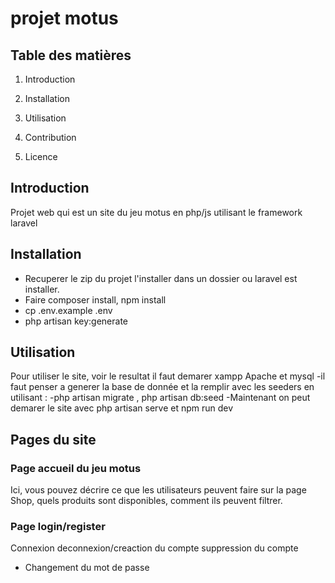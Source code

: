 # projet motus

## Table des matières
1. Introduction
2. Installation
3. Utilisation

5. Contribution
6. Licence

## Introduction

Projet web qui est un site du jeu motus en php/js utilisant le framework laravel

## Installation

- Recuperer le zip du projet l'installer dans un dossier ou laravel est installer.
- Faire composer install, npm install
- cp .env.example .env
- php artisan key:generate


## Utilisation

Pour utiliser le site, voir le resultat il faut demarer xampp Apache et mysql
-il faut penser a generer la base de donnée et la remplir avec les seeders en utilisant :
-php artisan migrate , php artisan db:seed
-Maintenant on peut demarer le site avec php artisan serve et npm run dev
  

## Pages du site

### Page accueil du jeu motus 

Ici, vous pouvez décrire ce que les utilisateurs peuvent faire sur la page Shop, quels produits sont disponibles, comment ils peuvent filtrer.

### Page login/register

Connexion deconnexion/creaction du compte suppression du compte 
- Changement du mot de passe
